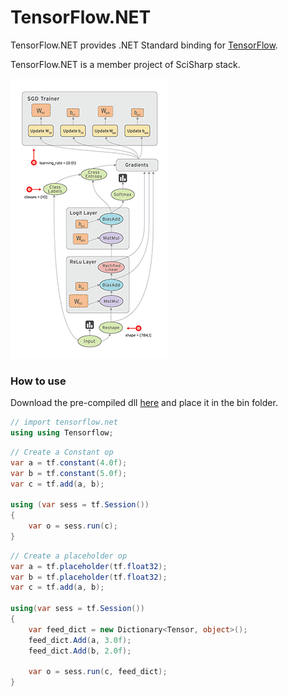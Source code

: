 # TensorFlow.NET
TensorFlow.NET provides .NET Standard binding for [TensorFlow](https://www.tensorflow.org/).


TensorFlow.NET is a member project of SciSharp stack.

![tensors_flowing](docs/assets/tensors_flowing.gif)

### How to use
Download the pre-compiled dll [here](tensorflowlib) and place it in the bin folder.

```cs
// import tensorflow.net
using using Tensorflow;
```

```cs
// Create a Constant op
var a = tf.constant(4.0f);
var b = tf.constant(5.0f);
var c = tf.add(a, b);

using (var sess = tf.Session())
{
	var o = sess.run(c);
}
```

```cs
// Create a placeholder op
var a = tf.placeholder(tf.float32);
var b = tf.placeholder(tf.float32);
var c = tf.add(a, b);

using(var sess = tf.Session())
{
	var feed_dict = new Dictionary<Tensor, object>();
	feed_dict.Add(a, 3.0f);
	feed_dict.Add(b, 2.0f);

	var o = sess.run(c, feed_dict);
}
```